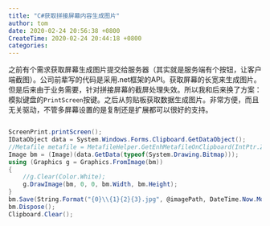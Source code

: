 ```yaml
---
title: "C#获取拼接屏幕内容生成图片"
author: tom
date: 2020-02-24 20:56:38 +0800
CreateTime: 2020-02-24 20:44:18 +0800
categories: 
---
```

之前有个需求获取屏幕生成图片提交给服务器（其实就是服务端有个按钮，让客户端截图）。公司前辈写的代码是采用.net框架的API。获取屏幕的长宽来生成图片。但是后来由于业务需要，针对拼接屏幕的截屏处理失效。所以我和后来换了方案：  
模拟键盘的<code>PrintScreen</code>按键。之后从剪贴板获取数据生成图片。非常方便，而且无关驱动，不管多屏幕设置的是复制还是扩展都可以很好的支持。
```csharp

ScreenPrint.printScreen();
IDataObject data = System.Windows.Forms.Clipboard.GetDataObject();
//Metafile metafile = MetafileHelper.GetEnhMetafileOnClipboard(IntPtr.Zero); //从粘贴板获取数据
Image bm = (Image)(data.GetData(typeof(System.Drawing.Bitmap)));
using (Graphics g = Graphics.FromImage(bm))
{
    //g.Clear(Color.White);
    g.DrawImage(bm, 0, 0, bm.Width, bm.Height);
}
bm.Save(String.Format("{0}\\{1}{2}{3}.jpg", @imagePath, DateTime.Now.Month.ToString(), DateTime.Now.Day.ToString(), DateTime.Now.Hour.ToString()), System.Drawing.Imaging.ImageFormat.Jpeg);
bm.Dispose();
Clipboard.Clear();	
```